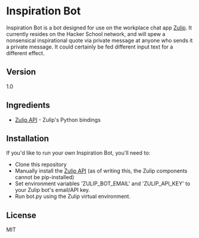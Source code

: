Inspiration Bot
=========

Inspiration Bot is a bot designed for use on the workplace chat app [Zulip]. It currently resides on the Hacker School network, and will spew a nonsensical inspirational quote via private message at anyone who sends it a private message. It could certainly be fed different input text for a different effect.

Version
----

1.0

Ingredients
-----------

* [Zulip API] - Zulip's Python bindings

Installation
--------------
If you'd like to run your own Inspiration Bot, you'll need to:
* Clone this repository
* Manually install the [Zulip API] (as of writing this, the Zulip components cannot be pip-installed)
* Set environment variables 'ZULIP_BOT_EMAIL' and 'ZULIP_API_KEY' to your Zulip bot's email/API key.
* Run bot.py using the Zulip virtual environment.


License
----
MIT

[Zulip]:http://zulip.com/hello
[Zulip API]:http://zulip.com/api
